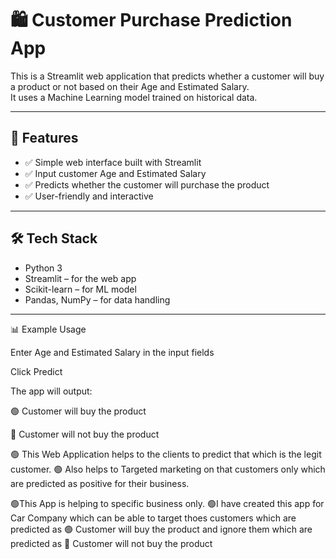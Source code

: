 # 🛍️ Customer Purchase Prediction App 

This is a Streamlit web application that predicts whether a customer will buy a product or not based on their Age and Estimated Salary.  
It uses a Machine Learning model trained on historical data.  

---

## 📌 Features  
- ✅ Simple web interface built with Streamlit
- ✅ Input customer Age and Estimated Salary  
- ✅ Predicts whether the customer will purchase the product  
- ✅ User-friendly and interactive  

---

## 🛠️ Tech Stack  
- Python 3  
- Streamlit – for the web app  
- Scikit-learn – for ML model  
- Pandas, NumPy – for data handling  

---

📊 Example Usage

Enter Age and Estimated Salary in the input fields

Click Predict

The app will output:

🟢 Customer will buy the product

🔴 Customer will not buy the product

🟢 This Web Application helps to the clients to predict that which is the legit customer.
🟢 Also helps to Targeted marketing on that customers only which are predicted as positive for their business. 

🟢This App is helping to specific business only.
🟢I have created this app for Car Company which can be able to target thoes customers which are predicted as 🟢 Customer will buy the product and ignore them which are predicted as 🔴 Customer will not buy the product
